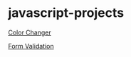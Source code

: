 # javascript-projects

[Color Changer](https://irahuldutta02.github.io/javascript-projects-01/color-changer-dom-project/index.html)

[Form Validation](https://irahuldutta02.github.io/javascript-projects-01/form-validation/index.html)
